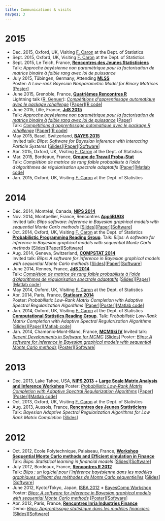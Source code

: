 ```yaml
---
title: Communications & visits
navpos: 3
---
```


# 2015

*   Dec. 2015, Oxford, UK, Visiting [F. Caron](http://www.stats.ox.ac.uk/~caron/) at the Dept. of Statistics
*   Sept. 2015, Oxford, UK, Visiting [F. Caron](http://www.stats.ox.ac.uk/~caron/) at the Dept. of Statistics
*   Sept. 2015, Le Teich, France, [**Rencontres des Jeunes Statisticiens**](http://rencontres-jeunes-statisticiens.sfds.asso.fr/)  
    Talk: _Approche bayésienne non paramétrique pour la factorisation de matrice binaire à faible rang avec loi de puissance_
*   July 2015, Tübingen, Germany, Attending [**MLSS**](http://mlss.tuebingen.mpg.de/2015/index.html)  
    Poster: _A Low-rank Bayesian Nonparametric Model for Binary Matrices_ [[Poster](/doc/mlss_poster.pdf)]
*   June 2015, Grenoble, France,  [**Quatrièmes Rencontres R**](http://r2015-grenoble.sciencesconf.org/)  
    Lightning talk ([R. Genuer](http://robin.genuer.fr/)): _[Compétitions d'apprentissage automatique avec le package rchallenge](http://r2015-grenoble.sciencesconf.org/66887)_ [[Paper](http://r2015-grenoble.sciencesconf.org/66887/document)][[R code](http://adrtod.github.io/rchallenge/)]
*   June 2015, Lille, France, [**JdS 2015**](http://jds2015.sfds.asso.fr/)  
    Talk: [_Approche bayésienne non paramétrique pour la factorisation de matrice binaire à faible rang avec loi de puissance_](http://jds2015.sfds.asso.fr/prog/showabstract.php?id=209) [[Paper](http://papersjds15.sfds.asso.fr/submission_209.pdf)]  
    Talk: [_Compétitions d'apprentissage automatique avec le package R rchallenge_](http://jds2015.sfds.asso.fr/prog/showabstract.php?id=211) [[Paper](http://papersjds15.sfds.asso.fr/submission_211.pdf)][[R code](http://adrtod.github.io/rchallenge/)]
*   May 2015, Basel, Switzerland, [**BAYES 2015**](http://www.bayes-pharma.org/)  
    Invited talk: _Biips: Software for Bayesian Inference with Interacting Particle Systems_ [[Slides](/doc/biips_bayespharma2015.pdf)][[Paper](http://arxiv.org/pdf/1412.3779v1)][[Software](https://biips.github.io/)]
*   Apr. 2015, Oxford, UK, Visiting [F. Caron](http://www.stats.ox.ac.uk/~caron/) at the Dept. of Statistics
*   Mar. 2015, Bordeaux, France, [**Groupe de Travail Proba-Stat**](http://www.math.u-bordeaux1.fr/~arichou/groupedetravail.html)  
    Talk: _Complétion de matrice de rang faible probabiliste à l’aide d’algorithmes de régularisation spectrale adaptatifs_ [[Paper](publications.html)][[Matlab code](hasi.html)]
*   Jan. 2015, Oxford, UK, Visiting [F. Caron](http://www.stats.ox.ac.uk/~caron/) at the Dept. of Statistics


# 2014

*   Déc. 2014, Montréal, Canada, [**NIPS 2014**](https://nips.cc/Conferences/2014/)
*   Nov. 2014, Montpellier, France, Rencontres [**AppliBUGS**](http://w3.jouy.inra.fr/unites/miaj/public/matrisq/Contacts/applibugs.rencontres.html)  
    Invited talk: _Biips software: Inference in Bayesian graphical models with sequential Monte Carlo methods_ [[Slides](/doc/biips_applibugs2014.pdf)][[Paper](http://arxiv.org/pdf/1412.3779v1)][[Software](https://biips.github.io/)]
*   Oct. 2014, Oxford, UK, Visiting [F. Caron](http://www.stats.ox.ac.uk/~caron/) at the Dept. of Statistics  
    [**Probabilistic Programming Reading Group**](http://pprg.wikispaces.com/). Talk: _Biips: A software for inference in Bayesian graphical models with sequential Monte Carlo methods_ [[Slides](/doc/biips_oxford_pprg2014.pdf)][[Paper](http://arxiv.org/pdf/1412.3779v1)][[Software](https://biips.github.io/)]
*   Aug. 2014, Geneva, Switzerland, **[COMPSTAT 2014](http://compstat2014.org/)**  
    Invited talk: _Biips: A software for inference in Bayesian graphical models with sequential Monte Carlo methods_ [[Slides](/doc/biips_compstat2014.pdf)][[Paper](http://arxiv.org/pdf/1412.3779v1)][[Software](https://biips.github.io/)]
*   June 2014, Rennes, France, **[JdS 2014](http://jds2014.sfds.asso.fr/)**  
    Talk: _[Complétion de matrice de rang faible probabiliste à l’aide d’algorithmes de régularisation spectrale adaptatifs](http://jds2014.sfds.asso.fr/prog/showabstract.php?id=235)_ [[Slides](/doc/TodeschiniCaronChavent_jds2014_slides.pdf)][[Paper](http://papersjds14.sfds.asso.fr/submission_235.pdf)][[Matlab code](hasi.html)]
*   May 2014, Oxford, UK, Visiting [F. Caron](http://www.stats.ox.ac.uk/~caron/) at the Dept. of Statistics
*   Apr. 2014, Paris, France, **[Statlearn 2014](http://statlearn.sfds.asso.fr/)**  
    Poster: _Probabilistic Low-Rank Matrix Completion with Adaptive Spectral Regularization Algorithms_ [[Paper](publications.html)][[Poster](/doc/TodeschiniCaronChavent_NIPS2013_poster.pdf)][[Matlab code](hasi.html)]
*   Jan. 2014, Oxford, UK, Visiting [F. Caron](http://www.stats.ox.ac.uk/~caron/) at the Dept. of Statistics  
    [**Computational Statistics Reading Group**](http://www.louisaslett.com/CompStatReadingGroup/). Talk: _Probabilistic Low-Rank Matrix Completion with Adaptive Spectral Regularization Algorithms_ [[Slides](/doc/Slides_lowrank_oxford.pdf)][[Paper](publications.html)][[Matlab code](hasi.html)]
*   Jan. 2014, Chamonix-Mont-Blanc, France, [**MCMSki IV**](http://www.pages.drexel.edu/~mwl25/mcmski/index.html)
    Invited talk: [_Recent Developments in Software for MCMC_](http://www.pages.drexel.edu/~mwl25/mcmski/program.html#inv9) [[Slides](/doc/biips_mcmski.pdf)]
    Poster: [_Biips: A software for inference in Bayesian graphical models with sequential Monte Carlo methods_](http://mcmskabs.wordpress.com/2013/11/18/poster-abstract-2/) [[Poster](/doc/biips-poster-mcmski.pdf)][[Software](https://biips.github.io/)]


# 2013

*   Dec. 2013, Lake Tahoe, USA, [**NIPS 2013**](http://nips.cc/Conferences/2013/) + [**Large Scale Matrix Analysis and Inference Workshop**](http://stanford.edu/~rezab/nips2013workshop/)
    Poster: [_Probabilistic Low-Rank Matrix Completion with Adaptive Spectral Regularization Algorithms_](http://nips.cc/Conferences/2013/Program/event.php?ID=3829) [[Paper](publications.html)][[Poster](/doc/TodeschiniCaronChavent_NIPS2013_poster.pdf)][[Matlab code](hasi.html)]
*   Oct. 2013, Oxford, UK, Visiting [F. Caron](http://www.stats.ox.ac.uk/~caron/) at the Dept. of Statistics
*   Aug. 2013, Aussois, France, [**Rencontres des Jeunes Statisticiens**](http://rencontres-jeunes-statisticiens.sfds.asso.fr/)  
    Talk: _Bayesian Adaptive Spectral Regularization Algorithms for Low Rank Matrix Completion_ [[Slides](/doc/TODESCHINI_SMCMESF_Oct12.pdf)]


# 2012

*   Oct. 2012, Ecole Polytechnique, Palaiseau, France, [**Workshop Sequential Monte Carlo methods and Efficient simulation in Finance**](https://project.inria.fr/SMCMESF/)  
    Talk: _Biips: Statistical learning in financial models_ [[Slides](/doc/TODESCHINI_SMCMESF_Oct12.pdf)][[Software](https://biips.github.io/)]
*   July 2012, Bordeaux, France, [**Rencontres R 2012**](http://r2012.bordeaux.inria.fr/index.html)  
    Talk: [_Biips : un logiciel pour l'inférence bayésienne dans les modèles graphiques utilisant des méthodes de Monte Carlo séquentielles_](http://r2012-bordeaux.sciencesconf.org/5466) [[Slides](/doc/biips-rencontres-r.pdf)][[Software](https://biips.github.io/)]
*   June 2012, Kyoto/Tokyo, Japan, [ISBA 2012](http://www2.e.u-tokyo.ac.jp/~isba2012/) **+** [BayesComp Workshop](http://daweb.ism.ac.jp/~yoshidar/BayesComp/index.html)  
    Poster: [_Biips: A software for inference in Bayesian graphical models with sequential Monte Carlo methods_](http://bayesian.org/node/2849) [[Poster](/doc/biips-poster-isba.pdf)][[Software](https://biips.github.io/)]
*   Apr. 2012, Paris, France, [**Rencontres Inria Industries Finance**](http://www.inria.fr/centre/saclay/innovation/rii-finance/presentation)  
    Demo: [_Biips: Apprentissage statistique dans les modèles financiers_](http://www.inria.fr/centre/saclay/innovation/rii-finance/demos/biips) [[Slides](/doc/ALEA_RII_2.pdf)][[Software](https://biips.github.io/)]

